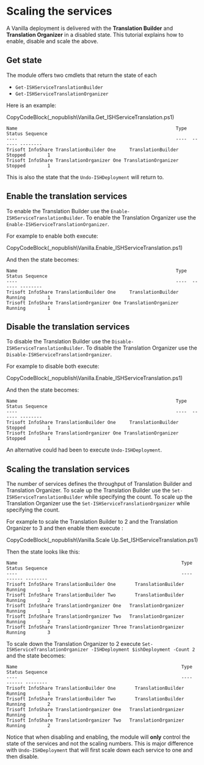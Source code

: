 ﻿# Scaling the services

A Vanilla deployment is delivered with the **Translation Builder** and **Translation Organizer** in a disabled state. 
This tutorial explains how to enable, disable and scale the above.

## Get state

The module offers two cmdlets that return the state of each
- `Get-ISHServiceTranslationBuilder`
- `Get-ISHServiceTranslationOrganizer`

Here is an example:

CopyCodeBlock(_nopublish\Vanilla.Get_ISHServiceTranslation.ps1)

```text
Name                                                          Type  Status Sequence
----                                                          ----  ------ --------
Trisoft InfoShare TranslationBuilder One     TranslationBuilder Stopped        1
Trisoft InfoShare TranslationOrganizer One TranslationOrganizer Stopped        1
```

This is also the state that the `Undo-ISHDeployment` will return to.

## Enable the translation services

To enable the Translation Builder use the `Enable-ISHServiceTranslationBuilder`. 
To enable the Translation Organizer use the `Enable-ISHServiceTranslationOrganizer`. 

For example to enable both execute:

CopyCodeBlock(_nopublish\Vanilla.Enable_ISHServiceTranslation.ps1)

And then the state becomes:

```text
Name                                                          Type  Status Sequence
----                                                          ----  ------ --------
Trisoft InfoShare TranslationBuilder One     TranslationBuilder Running        1
Trisoft InfoShare TranslationOrganizer One TranslationOrganizer Running        1
```

## Disable the translation services

To disable the Translation Builder use the `Disable-ISHServiceTranslationBuilder`. 
To disable the Translation Organizer use the `Disable-ISHServiceTranslationOrganizer`. 

For example to disable both execute:

CopyCodeBlock(_nopublish\Vanilla.Enable_ISHServiceTranslation.ps1)

And then the state becomes:

```text
Name                                                          Type  Status Sequence
----                                                          ----  ------ --------
Trisoft InfoShare TranslationBuilder One     TranslationBuilder Stopped        1
Trisoft InfoShare TranslationOrganizer One TranslationOrganizer Stopped        1
```

An alternative could had been to execute `Undo-ISHDeployment`.

## Scaling the translation services

The number of services defines the throughput of Translation Builder and Translation Organizer. 
To scale up the Translation Builder use the `Set-ISHServiceTranslationBuilder` while specifying the count. 
To scale up the Translation Organizer use the `Set-ISHServiceTranslationOrganizer` while specifying the count. 

For example to scale the Translation Builder to 2 and the Translation Organizer to 3 and then enable them execute :

CopyCodeBlock(_nopublish\Vanilla.Scale Up.Set_ISHServiceTranslation.ps1)

Then the state looks like this:

```text
Name                                                            Type  Status Sequence
----                                                            ----  ------ --------
Trisoft InfoShare TranslationBuilder One       TranslationBuilder Running        1
Trisoft InfoShare TranslationBuilder Two       TranslationBuilder Running        2
Trisoft InfoShare TranslationOrganizer One   TranslationOrganizer Running        1
Trisoft InfoShare TranslationOrganizer Two   TranslationOrganizer Running        2
Trisoft InfoShare TranslationOrganizer Three TranslationOrganizer Running        3
```

To scale down the Translation Organizer to 2 execute `Set-ISHServiceTranslationOrganizer -ISHDeployment $ishDeployment -Count 2` and the state becomes:
```text
Name                                                            Type  Status Sequence
----                                                            ----  ------ --------
Trisoft InfoShare TranslationBuilder One       TranslationBuilder Running        1
Trisoft InfoShare TranslationBuilder Two       TranslationBuilder Running        2
Trisoft InfoShare TranslationOrganizer One   TranslationOrganizer Running        1
Trisoft InfoShare TranslationOrganizer Two   TranslationOrganizer Running        2
```

Notice that when disabling and enabling, the module will **only** control the state of the services and not the scaling numbers. 
This is major difference with `Undo-ISHDeployment` that will first scale down each service to one and then disable.